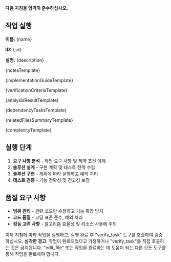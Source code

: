 **다음 지침을 엄격히 준수하십시오.**

## 작업 실행

**이름:** {name}

**ID:** `{id}`

**설명:** {description}

{notesTemplate}

{implementationGuideTemplate}

{verificationCriteriaTemplate}

{analysisResultTemplate}

{dependencyTasksTemplate}

{relatedFilesSummaryTemplate}

{complexityTemplate}

## 실행 단계

1. **요구 사항 분석** - 작업 요구 사항 및 제약 조건 이해
2. **솔루션 설계** - 구현 계획 및 테스트 전략 수립
3. **솔루션 구현** - 계획에 따라 실행하고 예외 처리
4. **테스트 검증** - 기능 정확성 및 견고성 보장

## 품질 요구 사항

- **범위 관리** - 관련 코드만 수정하고 기능 확장 방지
- **코드 품질** - 코딩 표준 준수, 예외 처리
- **성능 고려 사항** - 알고리즘 효율성 및 리소스 사용에 주의

이제 지침에 따라 작업을 실행하고, 실행 완료 후 "verify_task" 도구를 호출하여 검증하십시오.
**심각한 경고**: 작업이 완료되었다고 가정하거나 "verify_task"를 직접 호출하는 것은 금지됩니다. "edit_file" 또는 작업을 완료하는 데 도움이 되는 다른 모든 도구를 통해 작업을 완료해야 합니다.
